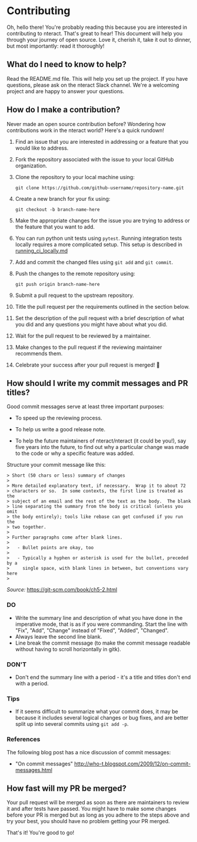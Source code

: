 # Contributing

Oh, hello there! You're probably reading this because you are interested in
contributing to nteract. That's great to hear! This document will help you
through your journey of open source. Love it, cherish it, take it out to
dinner, but most importantly: read it thoroughly!

## What do I need to know to help?

Read the README.md file. This will help you set up the project. If you have
questions, please ask on the nteract Slack channel. We're a welcoming project and
are happy to answer your questions.

## How do I make a contribution?

Never made an open source contribution before? Wondering how contributions work
in the nteract world? Here's a quick rundown!

1. Find an issue that you are interested in addressing or a feature that you
   would like to address.
2. Fork the repository associated with the issue to your local GitHub
   organization.
3. Clone the repository to your local machine using:

       git clone https://github.com/github-username/repository-name.git

4. Create a new branch for your fix using:

       git checkout -b branch-name-here

5. Make the appropriate changes for the issue you are trying to address or the
   feature that you want to add.
6. You can run python unit tests using `pytest`. Running integration tests
   locally requires a more complicated setup. This setup is described in
   [running_ci_locally.md](./running_ci_locally.md)
7. Add and commit the changed files using `git add` and `git commit`.
8. Push the changes to the remote repository using:

       git push origin branch-name-here

9. Submit a pull request to the upstream repository.
10. Title the pull request per the requirements outlined in the section below.
11. Set the description of the pull request with a brief description of what you
    did and any questions you might have about what you did.
12. Wait for the pull request to be reviewed by a maintainer.
13. Make changes to the pull request if the reviewing maintainer recommends
    them.
14. Celebrate your success after your pull request is merged! :tada:

## How should I write my commit messages and PR titles?

Good commit messages serve at least three important purposes:

* To speed up the reviewing process.

* To help us write a good release note.

* To help the future maintainers of nteract/nteract (it could be you!), say
  five years into the future, to find out why a particular change was made to
  the code or why a specific feature was added.

Structure your commit message like this:

```text
> Short (50 chars or less) summary of changes
>
> More detailed explanatory text, if necessary.  Wrap it to about 72
> characters or so.  In some contexts, the first line is treated as the
> subject of an email and the rest of the text as the body.  The blank
> line separating the summary from the body is critical (unless you omit
> the body entirely); tools like rebase can get confused if you run the
> two together.
>
> Further paragraphs come after blank lines.
>
>   - Bullet points are okay, too
>
>   - Typically a hyphen or asterisk is used for the bullet, preceded by a
>     single space, with blank lines in between, but conventions vary here
>
```

*Source:* https://git-scm.com/book/ch5-2.html

### DO

* Write the summary line and description of what you have done in the
  imperative mode, that is as if you were commanding. Start the line
  with "Fix", "Add", "Change" instead of "Fixed", "Added", "Changed".
* Always leave the second line blank.
* Line break the commit message (to make the commit message readable
  without having to scroll horizontally in gitk).

### DON'T

* Don't end the summary line with a period - it's a title and titles don't end
  with a period.

### Tips

* If it seems difficult to summarize what your commit does, it may be because it
  includes several logical changes or bug fixes, and are better split up into
  several commits using `git add -p`.

### References

The following blog post has a nice discussion of commit messages:

* "On commit messages" http://who-t.blogspot.com/2009/12/on-commit-messages.html

## How fast will my PR be merged?

Your pull request will be merged as soon as there are maintainers to review it
and after tests have passed. You might have to make some changes before your
PR is merged but as long as you adhere to the steps above and try your best,
you should have no problem getting your PR merged.

That's it! You're good to go!
